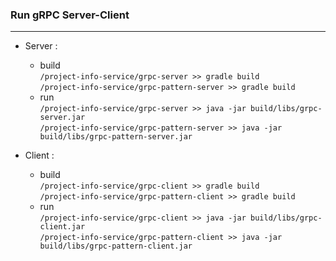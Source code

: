 ### Run gRPC Server-Client

---------
* Server : 
    - build<br>
    `/project-info-service/grpc-server >> gradle build`<br>
    `/project-info-service/grpc-pattern-server >> gradle build`
    - run<br>
    `/project-info-service/grpc-server >> java -jar build/libs/grpc-server.jar`<br>
    `/project-info-service/grpc-pattern-server >> java -jar build/libs/grpc-pattern-server.jar`
    
* Client :
    - build<br>
    `/project-info-service/grpc-client >> gradle build`<br>
    `/project-info-service/grpc-pattern-client >> gradle build`
    - run<br>
    `/project-info-service/grpc-client >> java -jar build/libs/grpc-client.jar`<br>
    `/project-info-service/grpc-pattern-client >> java -jar build/libs/grpc-pattern-client.jar`
    